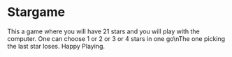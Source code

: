 # Stargame
This a game where you will have 21 stars and you will play with the computer.
One can choose 1 or 2 or 3 or 4 stars in one go\nThe one picking the last star loses.
Happy Playing.
